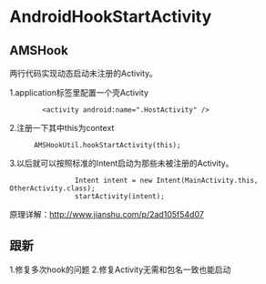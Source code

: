 # AndroidHookStartActivity

## AMSHook

两行代码实现动态启动未注册的Activity。


1.application标签里配置一个壳Activity 
```   
        <activity android:name=".HostActivity" />
```

2.注册一下其中this为context
```
      AMSHookUtil.hookStartActivity(this);
```

3.以后就可以按照标准的Intent启动为那些未被注册的Activity。
```
                Intent intent = new Intent(MainActivity.this, OtherActivity.class);
                startActivity(intent);
```

原理详解：http://www.jianshu.com/p/2ad105f54d07


## 跟新
1.修复多次hook的问题
2.修复Activity无需和包名一致也能启动



